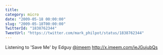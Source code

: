 ```yaml
---
title: 
category: micro
date: "2009-05-18 00:00:00"
slug: "2009-05-18T00:00:00"
TwitterId: "1838762344"
TweetUrl: "https://twitter.com/mark_philpot/status/1838762344"
---
```


Listening to 'Save Me' by Edguy [@imeem](https://twitter.com/imeem)
http://x.imeem.com/ieJGujubQs
